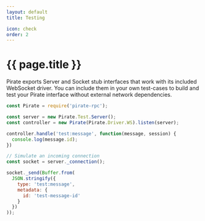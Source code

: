 ```yaml
---
layout: default
title: Testing

icon: check
order: 2
---
```


# {{ page.title }}

Pirate exports Server and Socket stub interfaces that work with its included WebSocket driver. You can include them in your own test-cases to build and test your Pirate interface without external network dependencies.

```javascript
const Pirate = require('pirate-rpc');

const server = new Pirate.Test.Server();
const controller = new Pirate(Pirate.Driver.WS).listen(server);

controller.handle('test:message', function(message, session) {
  console.log(message.id);
})

// Simulate an incoming connection
const socket = server._connection();

socket._send(Buffer.from(
  JSON.stringify({
    type: 'test:message',
    metadata: {
      id: 'test-message-id'
    }
  })
));
```

